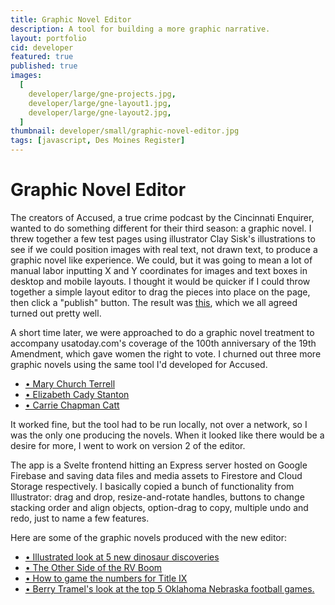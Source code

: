 ```yaml
---
title: Graphic Novel Editor
description: A tool for building a more graphic narrative.
layout: portfolio
cid: developer
featured: true
published: true
images:
  [
    developer/large/gne-projects.jpg,
    developer/large/gne-layout1.jpg,
    developer/large/gne-layout2.jpg,
  ]
thumbnail: developer/small/graphic-novel-editor.jpg
tags: [javascript, Des Moines Register]
---
```


# Graphic Novel Editor

The creators of Accused, a true crime podcast by the Cincinnati Enquirer, wanted to do something different for their third season: a graphic novel. I threw together a few test pages using illustrator Clay Sisk's illustrations to see if we could position images with real text, not drawn text, to produce a graphic novel like experience. We could, but it was going to mean a lot of manual labor inputting X and Y coordinates for images and text boxes in desktop and mobile layouts. I thought it would be quicker if I could throw together a simple layout editor to drag the pieces into place on the page, then click a "publish" button. The result was [this](https://www.cincinnati.com/storytelling/graphic-novel/accused-podcast/death-david-bocks-fernald/), which we all agreed turned out pretty well.

A short time later, we were approached to do a graphic novel treatment to accompany usatoday.com's coverage of the 100th anniversary of the 19th Amendment, which gave women the right to vote. I churned out three more graphic novels using the same tool I'd developed for Accused.

- [• Mary Church Terrell](https://www.usatoday.com/storytelling/graphic-novel/women-of-the-century/mary-church-terrell/)
- [• Elizabeth Cady Stanton](https://www.usatoday.com/storytelling/graphic-novel/women-of-the-century/elizabeth-cady-stanton/)
- [• Carrie Chapman Catt](https://www.usatoday.com/storytelling/graphic-novel/women-of-the-century/carrie-cady-stanton/)

It worked fine, but the tool had to be run locally, not over a network, so I was the only one producing the novels. When it looked like there would be a desire for more, I went to work on version 2 of the editor.

The app is a Svelte frontend hitting an Express server hosted on Google Firebase and saving data files and media assets to Firestore and Cloud Storage respectively. I basically copied a bunch of functionality from Illustrator: drag and drop, resize-and-rotate handles, buttons to change stacking order and align objects, option-drag to copy, multiple undo and redo, just to name a few features.

Here are some of the graphic novels produced with the new editor:

- [• Illustrated look at 5 new dinosaur discoveries](https://www.usatoday.com/storytelling/graphic-novels/graphics/dinosaur-discoveries/1618426665584/)
- [• The Other Side of the RV Boom](https://www.indystar.com/storytelling/graphic-novels/news/the-other-side-of-the-rv-boom/1652122721498/)
- [• How to game the numbers for Title IX](https://www.usatoday.com/storytelling/graphic-novels/news/investigations/title-ix/1651670436649/)
- [• Berry Tramel's look at the top 5 Oklahoma Nebraska football games.](https://www.oklahoman.com/storytelling/graphic-novels/sports/berry-tramels-oklahoma-nebraska-moments/1631716339403/)
